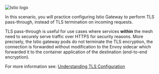 
![Istio logo](https://raw.githubusercontent.com/lorenzo85/scenarios-ica/master/istio-logo.svg)

In this scenario, you will practice configuring Istio Gateway to perform TLS pass-through,
instead of TLS termination on incoming requests.

TLS pass-through is useful for use cases where services **within** the mesh need to
securely serve traffic over HTTPS for security reasons. More precisely, the Istio gateway pods
do not terminate the TLS encryption, the connection is forwarded without modification to the 
Envoy sidecar which forwarded it to the container application of the destination (end-to-end encryption).

For more information see:
[Understanding TLS Configuration](https://istio.io/latest/docs/ops/configuration/traffic-management/tls-configuration/)

